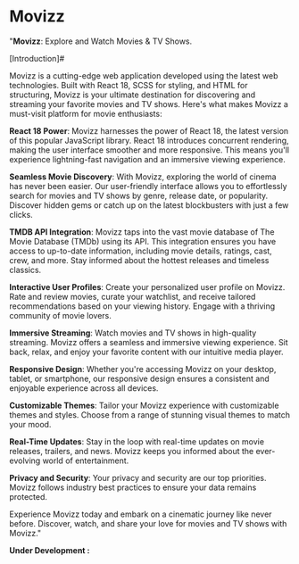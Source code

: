 
# Movizz

"**Movizz**: Explore and Watch Movies & TV Shows.

[Introduction]#

Movizz is a cutting-edge web application developed using the latest web technologies. Built with React 18, SCSS for styling, and HTML for structuring, Movizz is your ultimate destination for discovering and streaming your favorite movies and TV shows. Here's what makes Movizz a must-visit platform for movie enthusiasts:

**React 18 Power**: Movizz harnesses the power of React 18, the latest version of this popular JavaScript library. React 18 introduces concurrent rendering, making the user interface smoother and more responsive. This means you'll experience lightning-fast navigation and an immersive viewing experience.

**Seamless Movie Discovery**: With Movizz, exploring the world of cinema has never been easier. Our user-friendly interface allows you to effortlessly search for movies and TV shows by genre, release date, or popularity. Discover hidden gems or catch up on the latest blockbusters with just a few clicks.

**TMDB API Integration**: Movizz taps into the vast movie database of The Movie Database (TMDb) using its API. This integration ensures you have access to up-to-date information, including movie details, ratings, cast, crew, and more. Stay informed about the hottest releases and timeless classics.

**Interactive User Profiles**: Create your personalized user profile on Movizz. Rate and review movies, curate your watchlist, and receive tailored recommendations based on your viewing history. Engage with a thriving community of movie lovers.

**Immersive Streaming**: Watch movies and TV shows in high-quality streaming. Movizz offers a seamless and immersive viewing experience. Sit back, relax, and enjoy your favorite content with our intuitive media player.

**Responsive Design**: Whether you're accessing Movizz on your desktop, tablet, or smartphone, our responsive design ensures a consistent and enjoyable experience across all devices.

**Customizable Themes**: Tailor your Movizz experience with customizable themes and styles. Choose from a range of stunning visual themes to match your mood.

**Real-Time Updates**: Stay in the loop with real-time updates on movie releases, trailers, and news. Movizz keeps you informed about the ever-evolving world of entertainment.

**Privacy and Security**: Your privacy and security are our top priorities. Movizz follows industry best practices to ensure your data remains protected.

Experience Movizz today and embark on a cinematic journey like never before. Discover, watch, and share your love for movies and TV shows with Movizz."


**Under Development :** 
